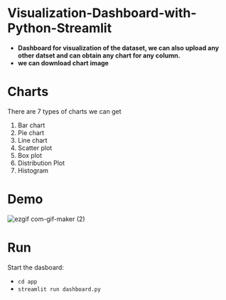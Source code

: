 # Visualization-Dashboard-with-Python-Streamlit

- **Dashboard for visualization of the dataset, we can also upload any other datset and can obtain any chart for any column.**
- **we can download chart image**

# Charts
There are 7 types of charts we can get
1. Bar chart
2. Pie chart
3. Line chart
4. Scatter plot
5. Box plot
6. Distribution Plot
7. Histogram


# Demo

![ezgif com-gif-maker (2)](https://user-images.githubusercontent.com/111117591/201735717-4a4c72a9-4bc9-487d-a321-6d721feb14ad.gif)



# Run
Start the dasboard:

- `cd app`
- `streamlit run dashboard.py`

